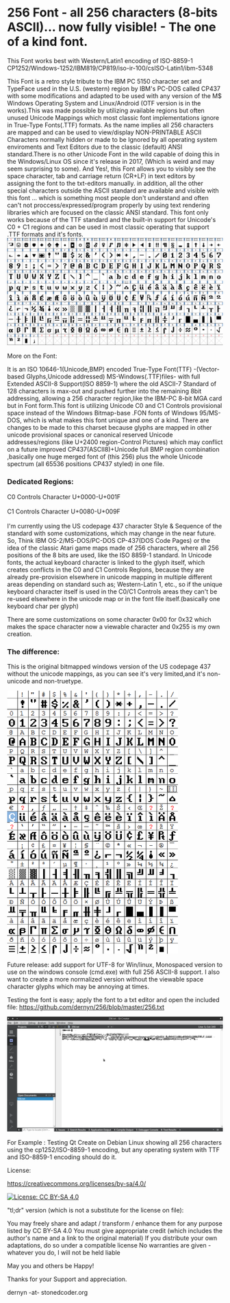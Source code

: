 # 256 Font - all 256 characters (8-bits ASCII)... now fully visible! - The one of a kind font.
This Font works best with Western/Latin1 encoding of ISO-8859-1
CP1252/Windows-1252/IBM819/CP819/iso-ir-100/csISO-Latin1/ibm-5348

This Font is a retro style tribute to the IBM PC 5150 character set and TypeFace used in the U.S. (western) region by IBM's PC-DOS called CP437 with some modifications and adapted to be used with any version of the M$ Windows Operating System and Linux/Android (OTF version is in the works).This was made possible by utilizing available regions but often unused Unicode Mappings which most classic font implementations ignore in True-Type Fonts(.TTF) formats. As the name implies all 256 characters are mapped and can be used to view/display NON-PRINTABLE ASCII Characters normally hidden or made to be Ignored by all operating system enviroments and Text Editors due to the classic (default) ANSI standard.There is no other Unicode Font in the wild capable of doing this in the Windows/Linux OS since it's release in 2017, (Which is weird and may seem surprising to some). And Yes!, this Font allows you to visibly see the space character, tab and carriage return (CR+LF) in text editors by assigning the font to the txt-editors manually. in addition, all the other special characters outside the ASCII standard are available and visible with this font ... which is something most people don't understand and often can't not proccess/expressed/program properly by using text rendering libraries which are focused on the classic ANSI standard.
This font only works because of the TTF standard and the built-in support for Unicode's C0 + C1 regions and can be used in most classic operating that support .TTF formats and it's fonts.
<br>
![GitHub Logo](https://github.com/dernyn/256/blob/master/256.png)

More on the Font:

It is an ISO 10646-1(Unicode,BMP) encoded True-Type Font(TTF) -(Vector-based Glyphs,Unicode addressed) MS-Windows(.TTF)files- with full Extended ASCII-8 Support(ISO 8859-1) where the old ASCII-7 Standard of 128 characters is max-out and pushed further into the remaining 8bit addressing, allowing a 256 character region,like the IBM-PC 8-bit MGA card but in Font form.This font is utilizing Unicode C0 and C1 Controls provisional space instead of the Windows Bitmap-base .FON fonts of Windows 95/MS-DOS, which is what makes this font unique and one of a kind. There are changes to be made to this charset because glyphs are mapped in other unicode provisional spaces or canonical reserved Unicode addresses/regions (like U+2400 region-Control Pictures) which may conflict on a future improved CP437(ASCII8)+Unicode full BMP region combination ,basically one huge merged font of (this 256) plus the whole Unicode spectrum (all 65536 positions CP437 styled) in one file. 

<H3><b>Dedicated Regions:</b></H3>
C0 Controls Character U+0000-U+001F
<br>
</br>
C1 Controls Character U+0080-U+009F
<br>
</br>
I'm currently using the US codepage 437 character Style & Sequence of the standard with some customizations, which may change in the near future.
So, Think IBM OS-2/MS-DOS/PC-DOS CP-437(DOS Code Pages) or the idea of the classic Atari game maps made of 256 characters, where all 256 positions of the 8 bits are used, like the ISO 8859-1 standard.
In Unicode fonts, the actual keyboard character is linked to the glyph itself, which creates conflicts in the C0 and C1 Controls Regions, because they are already pre-provision elsewhere in unicode mapping in multiple different areas depending on standard such as; Western-Latin 1, etc., so if the unique keyboard character itself is used in the C0/C1 Controls areas they can't be re-used elsewhere in the unicode map or in the font file itself.(basically one keyboard char per glyph)

There are some customizations on some character 0x00 for 0x32 which makes the space character now a viewable character and 0x255 is my own creation.


<H3><b>The difference:</b></H3>
This is the original bitmapped windows version of the US codepage 437 without the unicode mappings, as you can see it's very limited,and it's non-unicode and non-truetype.

![GitHub cp437](https://github.com/dernyn/256/blob/master/cp437.png)


Future release:
add support for UTF-8 for Win/linux,
Monospaced version to use on the windows console (cmd.exe) with full 256 ASCII-8 support.
I also want to create a more normalized version without the viewable space character glyphs which may be annoying at times.

Testing the font is easy; apply the font to a txt editor and open the included file:
https://github.com/dernyn/256/blob/master/256.txt

![GitHub qt_test](https://github.com/dernyn/256/blob/master/qt_test.png)

For Example : Testing Qt Create on Debian Linux showing all 256 characters using the cp1252/ISO-8859-1 encoding, but any operating system with TTF and ISO-8859-1 encoding should do it.

License:


https://creativecommons.org/licenses/by-sa/4.0/

[![License: CC BY-SA 4.0](https://img.shields.io/badge/License-CC%20BY--SA%204.0-lightgrey.svg)](https://creativecommons.org/licenses/by-sa/4.0/)

"tl;dr" version (which is not a substitute for the license on file):

You may freely share and adapt / transform / enhance them for any purpose listed by CC BY-SA 4.0
You must give appropriate credit (which includes the author's name and a link to the original material)
If you distribute your own adaptations, do so under a compatible license
No warranties are given - whatever you do, I will not be held liable

May you and others be Happy!

Thanks for your Support and appreciation.

dernyn -at- stonedcoder.org
